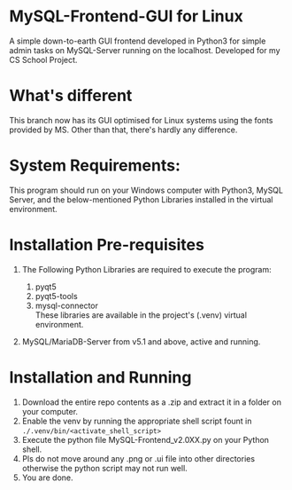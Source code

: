# MySQL-Frontend-GUI for Linux
A simple down-to-earth GUI frontend developed in Python3 for simple admin tasks on MySQL-Server running on the localhost. Developed for my CS School Project.

# What's different
This branch now has its GUI optimised for Linux systems using the fonts provided by MS.
Other than that, there's hardly any difference.

# System Requirements:
This program should run on your Windows computer with Python3, MySQL Server, and the below-mentioned Python Libraries installed in the virtual environment.

# Installation Pre-requisites
1. The Following Python Libraries are required to execute the program:
    1. pyqt5
    2. pyqt5-tools
    3. mysql-connector
       \
These libraries are available in the project's (.venv) virtual environment.

2. MySQL/MariaDB-Server from v5.1 and above, active and running.

# Installation and Running

1. Download the entire repo contents as a .zip and extract it in a folder on your computer.
2. Enable the venv by running the appropriate shell script fount in `./.venv/bin/<activate_shell_script>`
3. Execute the python file MySQL-Frontend_v2.0XX.py on your Python shell.
4. Pls do not move around any .png or .ui file into other directories otherwise the python script may not run well.
5. You are done.
